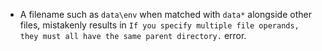 
* A filename such as `data\env` when matched with `data*` alongside other files,
  mistakenly results in `If you specify multiple file operands, they must all have the same parent directory.` error.

